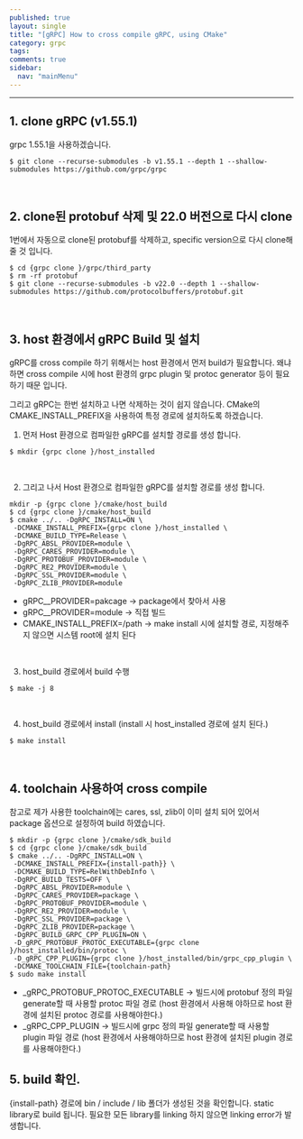 ```yaml
---
published: true
layout: single
title: "[gRPC] How to cross compile gRPC, using CMake"
category: grpc
tags: 
comments: true
sidebar:
  nav: "mainMenu"
---  
```

* * *

## 1. clone gRPC (v1.55.1)
grpc 1.55.1을 사용하겠습니다.

```
$ git clone --recurse-submodules -b v1.55.1 --depth 1 --shallow-submodules https://github.com/grpc/grpc
```

<br>

## 2.  clone된 protobuf 삭제 및 22.0 버전으로 다시 clone
1번에서 자동으로 clone된 protobuf를 삭제하고, specific version으로 다시 clone해 줄 것 입니다.

```shell
$ cd {grpc clone }/grpc/third_party
$ rm -rf protobuf
$ git clone --recurse-submodules -b v22.0 --depth 1 --shallow-submodules https://github.com/protocolbuffers/protobuf.git
```

<br>

## 3. host 환경에서 gRPC Build 및 설치
gRPC를 cross compile 하기 위해서는 host 환경에서 먼저 build가 필요합니다. 왜냐하면 cross compile 시에 host 환경의 grpc plugin 및 protoc generator 등이 필요하기 때문 입니다.

그리고 gRPC는 한번 설치하고 나면 삭제하는 것이 쉽지 않습니다. CMake의 CMAKE_INSTALL_PREFIX을 사용하여 특정 경로에 설치하도록 하겠습니다.

1) 먼저 Host 환경으로 컴파일한 gRPC를 설치할 경로를 생성 합니다.  
```shell
$ mkdir {grpc clone }/host_installed
```

<br>

2) 그리고 나서 Host 환경으로 컴파일한 gRPC를 설치할 경로를 생성 합니다.

```shell
mkdir -p {grpc clone }/cmake/host_build
$ cd {grpc clone }/cmake/host_build
$ cmake ../.. -DgRPC_INSTALL=ON \
 -DCMAKE_INSTALL_PREFIX={grpc clone }/host_installed \
 -DCMAKE_BUILD_TYPE=Release \
 -DgRPC_ABSL_PROVIDER=module \
 -DgRPC_CARES_PROVIDER=module \
 -DgRPC_PROTOBUF_PROVIDER=module \
 -DgRPC_RE2_PROVIDER=module \
 -DgRPC_SSL_PROVIDER=module \
 -DgRPC_ZLIB_PROVIDER=module
```
- gRPC_<submodulename>_PROVIDER=pakcage → package에서 찾아서 사용
- gRPC_<submodulename>_PROVIDER=module →  직접 빌드
- CMAKE_INSTALL_PREFIX=/path → make install 시에 설치할 경로, 지정해주지 않으면 시스템 root에 설치 된다

<br>

3) host_build 경로에서 build 수행
```shell
$ make -j 8
```

<br>

4) host_build 경로에서 install (install 시 host_installed 경로에 설치 된다.)
```shell
$ make install
```

<br>

## 4. toolchain 사용하여 cross compile
참고로 제가 사용한 toolchain에는 cares, ssl, zlib이 이미 설치 되어 있어서 package 옵션으로 설정하여 build 하였습니다.

```shell
$ mkdir -p {grpc clone }/cmake/sdk_build
$ cd {grpc clone }/cmake/sdk_build
$ cmake ../.. -DgRPC_INSTALL=ON \
 -DCMAKE_INSTALL_PREFIX={install-path}} \
 -DCMAKE_BUILD_TYPE=RelWithDebInfo \
 -DgRPC_BUILD_TESTS=OFF \
 -DgRPC_ABSL_PROVIDER=module \
 -DgRPC_CARES_PROVIDER=package \
 -DgRPC_PROTOBUF_PROVIDER=module \
 -DgRPC_RE2_PROVIDER=module \
 -DgRPC_SSL_PROVIDER=package \
 -DgRPC_ZLIB_PROVIDER=package \
 -DgRPC_BUILD_GRPC_CPP_PLUGIN=ON \
 -D_gRPC_PROTOBUF_PROTOC_EXECUTABLE={grpc clone }/host_installed/bin/protoc \
 -D_gRPC_CPP_PLUGIN={grpc clone }/host_installed/bin/grpc_cpp_plugin \
 -DCMAKE_TOOLCHAIN_FILE={toolchain-path}
$ sudo make install
```
- _gRPC_PROTOBUF_PROTOC_EXECUTABLE → 빌드시에 protobuf 정의 파일 generate할 때 사용할 protoc 파일 경로 (host 환경에서 사용해
야하므로 host 환경에 설치된 protoc 경로를 사용해야한다.)
- _gRPC_CPP_PLUGIN → 빌드시에 grpc 정의 파일 generate할 때 사용할 plugin 파일 경로 (host 환경에서 사용해야하므로 host 환경에 설치된 
plugin 경로를 사용해야한다.)

## 5. build 확인.
{install-path} 경로에 bin / include / lib 폴더가 생성된 것을 확인합니다. static library로 build 됩니다. 필요한 모든 library를 linking 하지 않으면 linking error가 발생합니다.